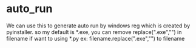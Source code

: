 # auto_run
We can use this to generate auto run by windows reg which is created by pyinstaller.
so my default is *.exe, you can remove replace(".exe","") in filename if want to using *.py
ex: filename.replace(".exe","") to filename
